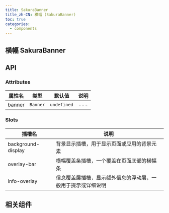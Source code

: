 ```yaml
---
title: SakuraBanner
title_zh-CN: 横幅 (SakuraBanner)
toc: true
categories:
  - components
---
```


## 横幅 SakuraBanner

## API

### Attributes

| 属性名 | 类型     | 默认值      | 说明 |
| ------ | -------- | ----------- | ---- |
| banner | `Banner` | `undefined` | ---  |

### Slots

| 插槽名             | 说明                                                         |
| ------------------ | ------------------------------------------------------------ |
| background-display | 背景显示插槽，用于显示页面或应用的背景元素                   |
| overlay-bar        | 横幅覆盖条插槽，一个覆盖在页面底部的横幅条                   |
| info-overlay       | 信息覆盖层插槽，显示额外信息的浮动层，一般用于提示或详细说明 |

## 相关组件

<!-- - [SakuraBannerCustom](/components-custom/SakuraBannerCustom) -->

